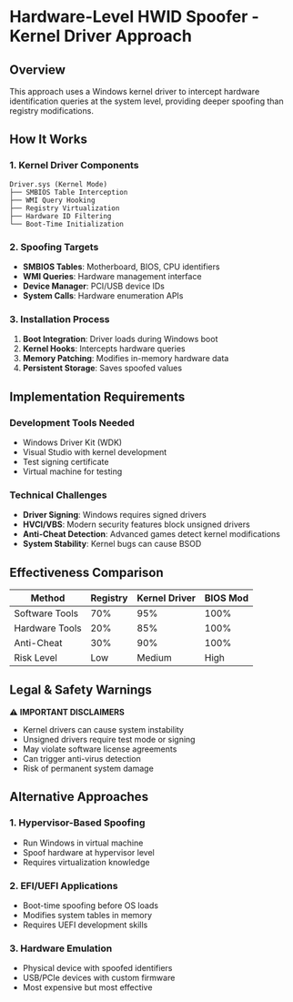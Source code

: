 # Hardware-Level HWID Spoofer - Kernel Driver Approach

## Overview
This approach uses a Windows kernel driver to intercept hardware identification queries at the system level, providing deeper spoofing than registry modifications.

## How It Works

### 1. Kernel Driver Components
```
Driver.sys (Kernel Mode)
├── SMBIOS Table Interception
├── WMI Query Hooking  
├── Registry Virtualization
├── Hardware ID Filtering
└── Boot-Time Initialization
```

### 2. Spoofing Targets
- **SMBIOS Tables**: Motherboard, BIOS, CPU identifiers
- **WMI Queries**: Hardware management interface
- **Device Manager**: PCI/USB device IDs
- **System Calls**: Hardware enumeration APIs

### 3. Installation Process
1. **Boot Integration**: Driver loads during Windows boot
2. **Kernel Hooks**: Intercepts hardware queries
3. **Memory Patching**: Modifies in-memory hardware data
4. **Persistent Storage**: Saves spoofed values

## Implementation Requirements

### Development Tools Needed
- Windows Driver Kit (WDK)
- Visual Studio with kernel development
- Test signing certificate
- Virtual machine for testing

### Technical Challenges
- **Driver Signing**: Windows requires signed drivers
- **HVCI/VBS**: Modern security features block unsigned drivers
- **Anti-Cheat Detection**: Advanced games detect kernel modifications
- **System Stability**: Kernel bugs can cause BSOD

## Effectiveness Comparison

| Method | Registry | Kernel Driver | BIOS Mod |
|--------|----------|---------------|----------|
| Software Tools | 70% | 95% | 100% |
| Hardware Tools | 20% | 85% | 100% |
| Anti-Cheat | 30% | 90% | 100% |
| Risk Level | Low | Medium | High |

## Legal & Safety Warnings

⚠️ **IMPORTANT DISCLAIMERS**
- Kernel drivers can cause system instability
- Unsigned drivers require test mode or signing
- May violate software license agreements
- Can trigger anti-virus detection
- Risk of permanent system damage

## Alternative Approaches

### 1. Hypervisor-Based Spoofing
- Run Windows in virtual machine
- Spoof hardware at hypervisor level
- Requires virtualization knowledge

### 2. EFI/UEFI Applications
- Boot-time spoofing before OS loads
- Modifies system tables in memory
- Requires UEFI development skills

### 3. Hardware Emulation
- Physical device with spoofed identifiers
- USB/PCIe devices with custom firmware
- Most expensive but most effective

